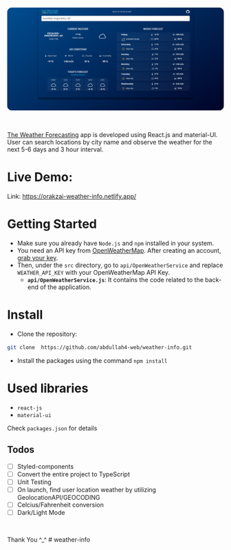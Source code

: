 ![Application screenshot](./public/screenshot.png)

<br/>

[The Weather Forecasting](https://orakzai-weather-info.netlify.app) app is developed using React.js and material-UI. User can search locations by city name and observe the weather for the next 5-6 days and 3 hour interval.

# Live Demo:

Link: https://orakzai-weather-info.netlify.app/

# Getting Started

- Make sure you already have `Node.js` and `npm` installed in your system.
- You need an API key from [OpenWeatherMap](https://openweathermap.org/). After creating an account, [grab your key](https://home.openweathermap.org/api_keys).
- Then, under the `src` directory, go to `api/OpenWeatherService` and replace `WEATHER_API_KEY` with your OpenWeatherMap API Key.
  - **`api/OpenWeatherService.js`**: It contains the code related to the back-end of the application.

# Install

- Clone the repository:

```bash
git clone  https://github.com/abdullah4-web/weather-info.git

```

- Install the packages using the command `npm install`

# Used libraries

- `react-js`
- `material-ui`

Check `packages.json` for details

## Todos

- [ ] Styled-components
- [ ] Convert the entire project to TypeScript
- [ ] Unit Testing
- [ ] On launch, find user location weather by utilizing GeolocationAPI/GEOCODING
- [ ] Celcius/Fahrenheit conversion
- [ ] Dark/Light Mode

<br/>

Thank You ^\_^
#   w e a t h e r - i n f o 
 
 